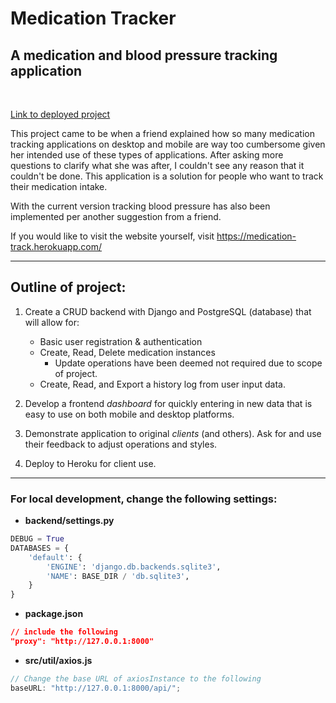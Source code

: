 # Medication Tracker

## A medication and blood pressure tracking application

<br>

[Link to deployed project](https://medication-track.herokuapp.com/)

This project came to be when a friend explained how so many medication
tracking applications on desktop and mobile are way too cumbersome given her intended
use of these types of applications. After asking more questions to clarify what she was after,
I couldn't see any reason that it couldn't be done. This application is a solution for
people who want to track their medication intake.

With the current version tracking blood pressure has also been implemented per another
suggestion from a friend.

If you would like to visit the website yourself, visit https://medication-track.herokuapp.com/

---

## Outline of project:

1. Create a CRUD backend with Django and PostgreSQL (database) that will allow for:

   - Basic user registration & authentication
   - Create, Read, Delete medication instances
     - Update operations have been deemed not required due to scope of project.
   - Create, Read, and Export a history log from user input data.

2. Develop a frontend _dashboard_ for quickly entering in new data that is easy to use
   on both mobile and desktop platforms.
3. Demonstrate application to original _clients_ (and others). Ask for and use their feedback to
   adjust operations and styles.
4. Deploy to Heroku for client use.

---

### For local development, change the following settings:

- **backend/settings.py**

```python
DEBUG = True
DATABASES = {
    'default': {
        'ENGINE': 'django.db.backends.sqlite3',
        'NAME': BASE_DIR / 'db.sqlite3',
    }
}
```

- **package.json**

```json
// include the following
"proxy": "http://127.0.0.1:8000"
```

- **src/util/axios.js**

```js
// Change the base URL of axiosInstance to the following
baseURL: "http://127.0.0.1:8000/api/";
```
